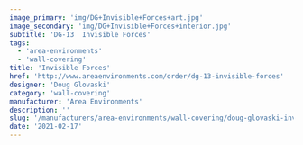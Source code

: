 ```yaml
---
image_primary: 'img/DG+Invisible+Forces+art.jpg'
image_secondary: 'img/DG+Invisible+Forces+interior.jpg'
subtitle: 'DG-13  Invisible Forces'
tags:
  - 'area-environments'
  - 'wall-covering'
title: 'Invisible Forces'
href: 'http://www.areaenvironments.com/order/dg-13-invisible-forces'
designer: 'Doug Glovaski'
category: 'wall-covering'
manufacturer: 'Area Environments'
description: ''
slug: '/manufacturers/area-environments/wall-covering/doug-glovaski-invisible-forces'
date: '2021-02-17'
---
```

